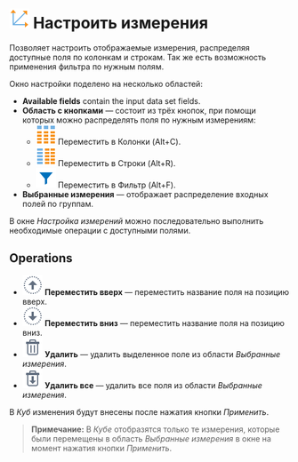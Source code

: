 # ![Настроить измерения](./../../images/icons/common/dataset-operations/dsa-group_default.svg) Настроить измерения

Позволяет настроить отображаемые измерения, распределяя доступные поля по колонкам и строкам. Так же есть возможность применения фильтра по нужным полям.

Окно настройки поделено на несколько областей:

* **Available fields** contain the input data set fields.
* **Область с кнопками** — состоит из трёх кнопок, при помощи которых можно распределять поля по нужным измерениям:
   * ![Колонки](../../images/icons/common/dataset-operations/dsa-columns_default.svg) Переместить в Колонки (Alt+C).
   * ![Строки](../../images/icons/common/dataset-operations/dsa-rows_default.svg) Переместить в Строки (Alt+R).
   * ![Фильтр](../../images/icons/viewers/cluster-profiles/filter_active_18x18.svg) Переместить в Фильтр (Alt+F).
* **Выбранные измерения** — отображает распределение входных полей по группам.

В окне *Настройка измерений* можно последовательно выполнить необходимые операции с доступными полями.

## Operations

* ![](./../../images/icons/common/toolbar-controls/moveup_default.svg) **Переместить вверх** — переместить название поля на позицию вверх.
* ![](./../../images/icons/common/toolbar-controls/movedown_default.svg) **Переместить вниз** — переместить название поля на позицию вниз.
* ![](./../../images/icons/common/toolbar-controls/delete_default.svg) **Удалить** — удалить выделенное поле из области *Выбранные измерения*.
* ![](./../../images/icons/common/toolbar-controls/delete-all_default.svg) **Удалить все** — удалить все поля из области *Выбранные измерения*.

В *Куб* изменения будут внесены  после нажатия кнопки *Применить*.

> **Примечание:** В *Кубе* отобразятся только те измерения, которые были перемещены в область *Выбранные измерения* в окне на момент нажатия кнопки *Применить*.

